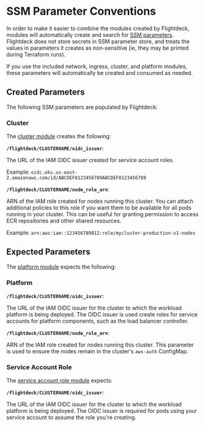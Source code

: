 # SSM Parameter Conventions

In order to make it easier to combine the modules created by Flightdeck, modules
will automatically create and search for [SSM parameters]. Flightdeck does not
store secrets in SSM parameter store, and treats the values in parameters it
creates as non-sensitive (ie, they may be printed during Terraform runs).

If you use the included network, ingress, cluster, and platform modules, these
parameters will automatically be created and consumed as needed.

## Created Parameters

The following SSM parameters are populated by Flightdeck:

### Cluster

The [cluster module](../aws/cluster/README.md) creates the following:

__`/flightdeck/CLUSTERNAME/oidc_issuer`__:

The URL of the IAM OIDC issuer created for service account roles.

Example: `oidc.eks.us-east-2.amazonaws.com/id/ABCDEF0123456789ABCDEF0123456789`

__`/flightdeck/CLUSTERNAME/node_role_arn`__:

ARN of the IAM role created for nodes running this cluster. You can attach
additional policies to this role if you want them to be available for all pods
running in your cluster. This can be useful for granting permission to access
ECR repositories and other shared resources.

Example: `arn:aws:iam::123456789012:role/mycluster-production-v1-nodes`

## Expected Parameters

The [platform module](../aws/platform) expects the following:

### Platform

__`/flightdeck/CLUSTERNAME/oidc_issuer`__:

The URL of the IAM OIDC issuer for the cluster to which the workload platform is
being deployed. The OIDC issuer is used create roles for service accounts for
platform components, such as the load balancer controller.

__`/flightdeck/CLUSTERNAME/node_role_arn`__:

ARN of the IAM role created for nodes running this cluster. This parameter is
used to ensure the nodes remain in the cluster's `aws-auth` ConfigMap.

### Service Account Role

The [service account role module](../aws/service-account-role) expects:

__`/flightdeck/CLUSTERNAME/oidc_issuer`__:

The URL of the IAM OIDC issuer for the cluster to which the workload platform is
being deployed. The OIDC issuer is required for pods using your service account
to assume the role you're creating.

[SSM parameters]: https://docs.aws.amazon.com/systems-manager/latest/userguide/systems-manager-parameter-store.html

